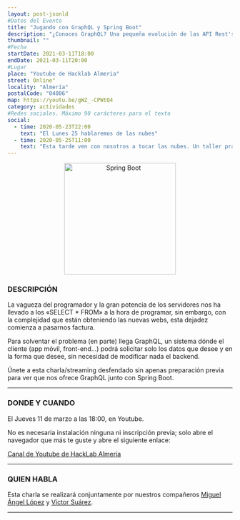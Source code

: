 ```yaml
---
layout: post-jsonld
#Datos del Evento
title: "Jugando con GraphQL y Spring Boot"
description: "¿Conoces GraphQL? Una pequeña evolución de las API Rest's"
thumbnail: ""
#Fecha
startDate: 2021-03-11T18:00
endDate: 2021-03-11T20:00
#Lugar
place: "Youtube de Hacklab Almeria"
street: Online"
locality: "Almería"
postalCode: "04006"
map: https://youtu.be/gWZ_-CPWtQ4
category: actividades
#Redes sociales. Máximo 90 carácteres para el texto
social:
  - time: 2020-05-23T22:00
    text: "El Lunes 25 hablaremos de las nubes"
  - time: 2020-05-25T11:00
    text: "Esta tarde ven con nosotros a tocar las nubes. Un taller práctico"
---
```


<p align="center">
  <img
    src="{{site.url}}/recursos/spring-boot.png"
    alt="Spring Boot" width="250px"/>
</p>

### DESCRIPCIÓN

La vagueza del programador y la gran potencia de los servidores nos ha llevado a los «SELECT * FROM» a la hora de programar,
sin embargo, con la complejidad que están obteniendo las nuevas webs, esta dejadez comienza a pasarnos factura.

Para solventar el problema (en parte) llega GraphQL, un sistema dónde el cliente (app móvil, front-end...) podrá solicitar
solo los datos que desee y en la forma que desee, sin necesidad de modificar nada el backend.

Únete a esta charla/streaming desfendado sin apenas preparación previa para ver que nos ofrece GraphQL junto con Spring Boot.

---

### DONDE Y CUANDO

El Jueves 11 de marzo a las 18:00, en Youtube.

No es necesaria instalación ninguna ni inscripción previa; solo abre el navegador que más te guste y abre el siguiente enlace:

[Canal de Youtube de HackLab Almería](https://youtu.be/gWZ_-CPWtQ4)

---

### QUIEN HABLA

Esta charla se realizará conjuntamente por nuestros compañeros [Miguel Ángel López](https://twitter.com/MiguelAngel_LV) y [Victor Suárez](https://twitter.com/zerasul).

---
